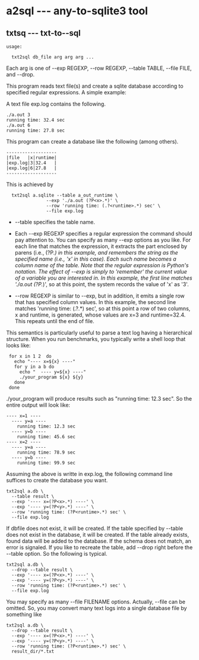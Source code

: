 # a2sql --- any-to-sqlite3 tool

txtsq --- txt-to--sql
------------------

```
usage:

  txt2sql db_file arg arg arg ...
```

Each arg is one of --exp REGEXP, --row REGEXP, --table TABLE, --file FILE, and --drop.

This program reads text file(s) and create a sqlite database according to specified regular expressions.  A simple example:

A text file exp.log contains the following.
```
./a.out 3 
running time: 32.4 sec
./a.out 6 
running time: 27.8 sec
```

This program can create a database like the following (among others).
```
-------------------
|file   |x|runtime|
|exp.log|3|32.4   |
|exp.log|6|27.8   |
-------------------
```

This is achieved by
```
  txt2sql a.sqlite --table a_out_runtime \
               --exp './a.out (?P<x>.*)' \
               --row 'running time: (.?<runtime>.*) sec' \
               --file exp.log
```

* --table specifies the table name.

* Each --exp REGEXP specifies a regular expression the command should pay attention to.  You can specify as many --exp options as you like. For each line that matches the expression, it extracts the part enclosed by parens (i.e., (?P<x>.*) in this example, and remembers the string as the specified name (i.e., 'x' in this case).  Each such name becomes a column name of the table. Note that the regular expression is Python's notation.  The effect of --exp is simply to 'remember' the current value of a variable you are interested in. In this example, the first line matches './a.out (?P<x>.*)', so  at this point, the system records the value of 'x' as '3'.

* --row REGEXP is similar to --exp, but in addition, it emits a single row that has specified column values.  In this example, the second line matches 'running time: (.?<runtime>.*) sec', so at this point a row of two columns, x and runtime, is generated, whose values are x=3 and runtime=32.4.  This repeats until the end of file.

This semantics is particularly useful to parse a text log having a hierarchical structure.  When you run benchmarks, you typically write a shell loop that looks like:

```
 for x in 1 2  do
   echo "---- x=${x} ----"
   for y in a b do
     echo "  ---- y=${x} ----"
     ./your_program ${x} ${y}
   done
 done
```

./your_program will produce results such as "running time: 12.3 sec". So the entire output will look like:

```
---- x=1 ----
  ---- y=a ----
    running time: 12.3 sec
  ---- y=b ----
    running time: 45.6 sec
---- x=2 ----
  ---- y=a ----
    running time: 78.9 sec
  ---- y=b ----
    running time: 99.9 sec
```

Assuming the above is writte in exp.log, the following command line suffices to create the database you want.

```
txt2sql a.db \
  --table result \
  --exp '---- x=(?P<x>.*) ----' \
  --exp '---- y=(?P<y>.*) ----' \
  --row 'running time: (?P<runtime>.*) sec' \
  --file exp.log
```

If dbfile does not exist, it will be created.  If the table specified by --table does not exist in the database, it will be created.  If the table already exists, found data will be added to the database.  If the schema does not match, an error is signaled.  If you like to recreate the table, add --drop right before the --table option.  So the following is typical.

```
txt2sql a.db \
  --drop --table result \
  --exp '---- x=(?P<x>.*) ----' \
  --exp '---- y=(?P<y>.*) ----' \
  --row 'running time: (?P<runtime>.*) sec' \
  --file exp.log
```

You may specify as many --file FILENAME options.  Actually, --file can be omitted.  So, you may convert many text logs into a single database file by something like

```
txt2sql a.db \
  --drop --table result \
  --exp '---- x=(?P<x>.*) ----' \
  --exp '---- y=(?P<y>.*) ----' \
  --row 'running time: (?P<runtime>.*) sec' \
  result_dir/*.txt
```

